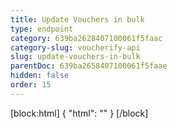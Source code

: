 ```yaml
---
title: Update Vouchers in bulk
type: endpoint
category: 639ba2628407100061f5faac
category-slug: voucherify-api
slug: update-vouchers-in-bulk
parentDoc: 639ba2658407100061f5faae
hidden: false
order: 15
---
```

[block:html]
{
  "html": "<style>\n[title=\"Toggle library\"] { \n  display: none; }\n.LanguagePicker-divider { \n  display: none; }\n.Playground-section3VTXuaYZivJK > .APISectionHeader3LN_-QIR0m7x {\n  display: none; }\n.LanguagePicker-languages1qVVo_v6AlP9 {\n  display: none; }\n</style>"
}
[/block]